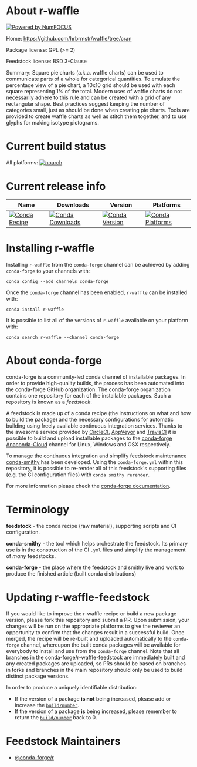 About r-waffle
==============

[![Powered by NumFOCUS](https://img.shields.io/badge/powered%20by-NumFOCUS-orange.svg?style=flat&colorA=E1523D&colorB=007D8A)](http://numfocus.org)

Home: https://github.com/hrbrmstr/waffle/tree/cran

Package license: GPL (>= 2)

Feedstock license: BSD 3-Clause

Summary: Square pie charts (a.k.a. waffle charts) can be used to communicate parts of a whole for categorical quantities. To emulate the percentage view of a pie chart, a 10x10 grid should be used with each square representing 1% of the total. Modern uses of waffle charts do not necessarily adhere to this rule and can be created with a grid of any rectangular shape. Best practices suggest keeping the number of categories small, just as should be done when creating pie charts. Tools are provided to create waffle charts as well as stitch them together, and to use glyphs for making isotype pictograms.



Current build status
====================

All platforms:
[![noarch](https://img.shields.io/circleci/project/github/conda-forge/r-waffle-feedstock/master.svg?label=noarch)](https://circleci.com/gh/conda-forge/r-waffle-feedstock)

Current release info
====================

| Name | Downloads | Version | Platforms |
| --- | --- | --- | --- |
| [![Conda Recipe](https://img.shields.io/badge/recipe-r--waffle-green.svg)](https://anaconda.org/conda-forge/r-waffle) | [![Conda Downloads](https://img.shields.io/conda/dn/conda-forge/r-waffle.svg)](https://anaconda.org/conda-forge/r-waffle) | [![Conda Version](https://img.shields.io/conda/vn/conda-forge/r-waffle.svg)](https://anaconda.org/conda-forge/r-waffle) | [![Conda Platforms](https://img.shields.io/conda/pn/conda-forge/r-waffle.svg)](https://anaconda.org/conda-forge/r-waffle) |

Installing r-waffle
===================

Installing `r-waffle` from the `conda-forge` channel can be achieved by adding `conda-forge` to your channels with:

```
conda config --add channels conda-forge
```

Once the `conda-forge` channel has been enabled, `r-waffle` can be installed with:

```
conda install r-waffle
```

It is possible to list all of the versions of `r-waffle` available on your platform with:

```
conda search r-waffle --channel conda-forge
```


About conda-forge
=================

conda-forge is a community-led conda channel of installable packages.
In order to provide high-quality builds, the process has been automated into the
conda-forge GitHub organization. The conda-forge organization contains one repository
for each of the installable packages. Such a repository is known as a *feedstock*.

A feedstock is made up of a conda recipe (the instructions on what and how to build
the package) and the necessary configurations for automatic building using freely
available continuous integration services. Thanks to the awesome service provided by
[CircleCI](https://circleci.com/), [AppVeyor](https://www.appveyor.com/)
and [TravisCI](https://travis-ci.org/) it is possible to build and upload installable
packages to the [conda-forge](https://anaconda.org/conda-forge)
[Anaconda-Cloud](https://anaconda.org/) channel for Linux, Windows and OSX respectively.

To manage the continuous integration and simplify feedstock maintenance
[conda-smithy](https://github.com/conda-forge/conda-smithy) has been developed.
Using the ``conda-forge.yml`` within this repository, it is possible to re-render all of
this feedstock's supporting files (e.g. the CI configuration files) with ``conda smithy rerender``.

For more information please check the [conda-forge documentation](https://conda-forge.org/docs/).

Terminology
===========

**feedstock** - the conda recipe (raw material), supporting scripts and CI configuration.

**conda-smithy** - the tool which helps orchestrate the feedstock.
                   Its primary use is in the construction of the CI ``.yml`` files
                   and simplify the management of *many* feedstocks.

**conda-forge** - the place where the feedstock and smithy live and work to
                  produce the finished article (built conda distributions)


Updating r-waffle-feedstock
===========================

If you would like to improve the r-waffle recipe or build a new
package version, please fork this repository and submit a PR. Upon submission,
your changes will be run on the appropriate platforms to give the reviewer an
opportunity to confirm that the changes result in a successful build. Once
merged, the recipe will be re-built and uploaded automatically to the
`conda-forge` channel, whereupon the built conda packages will be available for
everybody to install and use from the `conda-forge` channel.
Note that all branches in the conda-forge/r-waffle-feedstock are
immediately built and any created packages are uploaded, so PRs should be based
on branches in forks and branches in the main repository should only be used to
build distinct package versions.

In order to produce a uniquely identifiable distribution:
 * If the version of a package **is not** being increased, please add or increase
   the [``build/number``](https://conda.io/docs/user-guide/tasks/build-packages/define-metadata.html#build-number-and-string).
 * If the version of a package **is** being increased, please remember to return
   the [``build/number``](https://conda.io/docs/user-guide/tasks/build-packages/define-metadata.html#build-number-and-string)
   back to 0.

Feedstock Maintainers
=====================

* [@conda-forge/r](https://github.com/conda-forge/r/)

